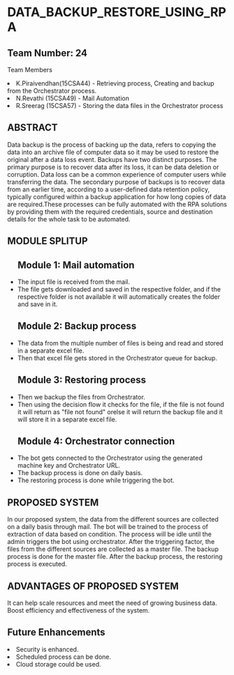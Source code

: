 # DATA_BACKUP_RESTORE_USING_RPA
## Team Number: 24 
Team Members <li>K.Piraivendhan(15CSA44) - Retrieving process, Creating and backup from the Orchestrator process.</li> <li>N.Revathi (15CSA49) - Mail Automation</li> <li>R.Sreerag (15CSA57) - Storing the data files in the Orchestrator process</li> 

## ABSTRACT
Data backup is the process of backing up the data, refers to copying the data into an archive file of computer data so it may be used to restore the original after a data loss event. Backups have two distinct purposes. The primary purpose is to recover data after its loss, it can be data deletion or corruption. Data loss can be a common experience of computer users while transferring the data. The secondary purpose of backups is to recover data from an earlier time, according to a user-defined data retention policy, typically configured within a backup application for how long copies of data are required.These processes can be fully automated with the RPA solutions by providing them with the required credentials, source and destination details for the whole task to be automated.

## MODULE SPLITUP
<ul>

## Module 1: Mail automation
   <li>The input file is received from the mail.</li>
   <li>The file gets downloaded and saved in the respective folder, and if the respective folder is not available it will automatically        creates the folder and save in it.</li>
   
## Module 2: Backup process
   <li>The data from the multiple number of files is  being and read and stored in a separate excel file.</li>
   <li>Then that excel file gets stored in the Orchestrator queue for backup.</li>
   
## Module 3: Restoring process
   <li>Then we backup the files from Orchestrator.</li> 
   <li>Then using the decision flow it checks for the file, if the file is not found it will return as "file not found" orelse it will          return the backup file and it will store it in a separate excel file. </li>
   
## Module 4: Orchestrator connection
   <li>The bot gets connected to the Orchestrator using the generated machine key and Orchestrator URL.</li>
   <li>The backup process is done on daily basis.</li>
   <li>The restoring process is done while triggering the bot.</li></ul>
   
## PROPOSED SYSTEM
In our proposed system, the data from the different sources are collected on a daily basis through mail. The bot will be trained to the process of extraction of data based on condition. The process will be idle until the admin triggers the bot using orchestrator. After the triggering factor, the files from the different sources are collected as a master file. The backup process is done for the master file. After the backup process, the restoring process is executed.

## ADVANTAGES OF PROPOSED SYSTEM
It can help scale resources and meet the need of growing business data. Boost efficiency and effectiveness of the system.

## Future Enhancements
<li>Security is enhanced.</li>
<li>Scheduled process can be done.</li>
<li>Cloud storage could be used.</li>
